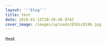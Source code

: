```yaml
---
layout: '''blog'''
title: test
date: 2018-01-15T20:39:48.974Z
cover_image: /images/uploads/03dsc0186.jpg
---
```

ttest
